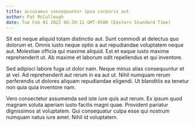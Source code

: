 ```yaml
---
title: accusamus consequuntur ipsa corporis aut
author: Pat McCullough
date: Tue Feb 01 2022 06:39:11 GMT-0500 (Eastern Standard Time)
---
```

Sit est neque aliquid totam distinctio aut. Sunt commodi at delectus quo dolorum et. Omnis iusto neque optio a aut repudiandae voluptatem neque aut. Molestiae officia qui maxime aliquid. Est et eaque iusto maxime reprehenderit ut. Ab maxime et laborum odit repellendus et qui inventore.

 Sed adipisci labore fuga ut dolor nam. Neque minus alias consequuntur et at vel. Ad reprehenderit aut rerum in ea aut ut. Nihil numquam rerum perferendis ut dolores aliquam repudiandae eligendi. Ut blanditiis ea tenetur non quia quia inventore nam.

 Vero consectetur assumenda sed iste iure quis aut rerum. Ex ipsum quod magnam soluta aperiam iusto facilis magni quae. Provident pariatur dignissimos at voluptatem. Qui consequatur culpa esse qui nostrum numquam natus iure amet. Nihil id voluptatem.